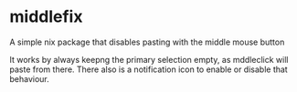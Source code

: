 # middlefix

A simple nix package that disables pasting with the middle mouse button

It works by always keepng the primary selection empty, as mddleclick will paste from there. There also is a notification icon to enable or disable that behaviour.
